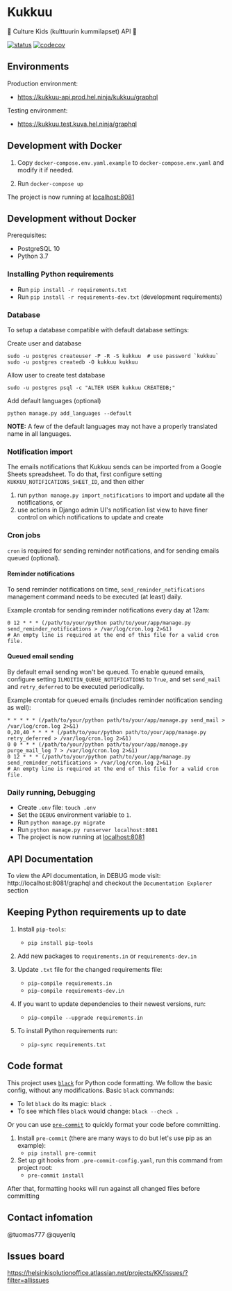 # Kukkuu

:baby: Culture Kids (kulttuurin kummilapset) API :violin:

[![status](https://travis-ci.com/City-of-Helsinki/kukkuu.svg)](https://github.com/City-of-Helsinki/kukkuu)
[![codecov](https://codecov.io/gh/City-of-Helsinki/kukkuu/branch/develop/graph/badge.svg)](https://codecov.io/gh/City-of-Helsinki/kukkuu)

## Environments
Production environment:
- https://kukkuu-api.prod.hel.ninja/kukkuu/graphql

Testing environment:
- https://kukkuu.test.kuva.hel.ninja/graphql

## Development with Docker

1. Copy `docker-compose.env.yaml.example` to `docker-compose.env.yaml` and modify it if needed.

2. Run `docker-compose up`

The project is now running at [localhost:8081](http://localhost:8081)

## Development without Docker

Prerequisites:

* PostgreSQL 10
* Python 3.7

### Installing Python requirements

* Run `pip install -r requirements.txt`
* Run `pip install -r requirements-dev.txt` (development requirements)

### Database

To setup a database compatible with default database settings:

Create user and database

    sudo -u postgres createuser -P -R -S kukkuu  # use password `kukkuu`
    sudo -u postgres createdb -O kukkuu kukkuu

Allow user to create test database

    sudo -u postgres psql -c "ALTER USER kukkuu CREATEDB;"

Add default languages (optional)

    python manage.py add_languages --default

**NOTE:** A few of the default languages may not have a properly translated name in all languages.

### Notification import

The emails notifications that Kukkuu sends can be imported from a Google Sheets spreadsheet. To do that, first configure setting `KUKKUU_NOTIFICATIONS_SHEET_ID`, and then either

1) run `python manage.py import_notifications` to import and update all the notifications, or
2) use actions in Django admin UI's notification list view to have finer control on which notifications to update and create

### Cron jobs
`cron` is required for sending reminder notifications, and for sending emails queued (optional).

#### Reminder notifications

To send reminder notifications on time, `send_reminder_notifications` management command needs to be executed (at least) daily.

Example crontab for sending reminder notifications every day at 12am:

    0 12 * * * (/path/to/your/python path/to/your/app/manage.py send_reminder_notifications > /var/log/cron.log 2>&1)
    # An empty line is required at the end of this file for a valid cron file.

#### Queued email sending

By default email sending won't be queued. To enable queued emails, configure setting `ILMOITIN_QUEUE_NOTIFICATIONS` to `True`, and set `send_mail` and `retry_deferred` to be executed periodically.

Example crontab for queued emails (includes reminder notification sending as well):
   
    * * * * * (/path/to/your/python path/to/your/app/manage.py send_mail > /var/log/cron.log 2>&1)
    0,20,40 * * * * (/path/to/your/python path/to/your/app/manage.py retry_deferred > /var/log/cron.log 2>&1)
    0 0 * * * (/path/to/your/python path/to/your/app/manage.py purge_mail_log 7 > /var/log/cron.log 2>&1)
    0 12 * * * (/path/to/your/python path/to/your/app/manage.py send_reminder_notifications > /var/log/cron.log 2>&1)
    # An empty line is required at the end of this file for a valid cron file.

### Daily running, Debugging

* Create `.env` file: `touch .env`
* Set the `DEBUG` environment variable to `1`.
* Run `python manage.py migrate`
* Run `python manage.py runserver localhost:8081`
* The project is now running at [localhost:8081](http://localhost:8081) 

## API Documentation

To view the API documentation, in DEBUG mode visit: http://localhost:8081/graphql and checkout the `Documentation Explorer` section

## Keeping Python requirements up to date

1. Install `pip-tools`:

    * `pip install pip-tools`

2. Add new packages to `requirements.in` or `requirements-dev.in`

3. Update `.txt` file for the changed requirements file:

    * `pip-compile requirements.in`
    * `pip-compile requirements-dev.in`

4. If you want to update dependencies to their newest versions, run:

    * `pip-compile --upgrade requirements.in`

5. To install Python requirements run:

    * `pip-sync requirements.txt`

## Code format

This project uses [`black`](https://github.com/ambv/black) for Python code formatting.
We follow the basic config, without any modifications. Basic `black` commands:

* To let `black` do its magic: `black .`
* To see which files `black` would change: `black --check .`

Or you can use [`pre-commit`](https://pre-commit.com/) to quickly format your code before committing.


1. Install `pre-commit` (there are many ways to do but let's use pip as an example):
    * `pip install pre-commit`
2. Set up git hooks from `.pre-commit-config.yaml`, run this command from project root:
    * `pre-commit install`

After that, formatting hooks will run against all changed files before committing

## Contact infomation

@tuomas777 @quyenlq

## Issues board

https://helsinkisolutionoffice.atlassian.net/projects/KK/issues/?filter=allissues
